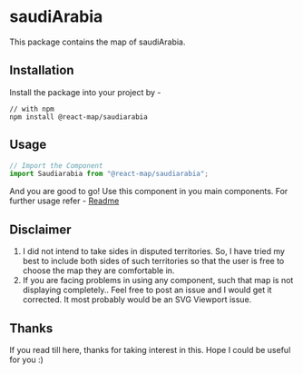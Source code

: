 # saudiArabia
This package contains the map of saudiArabia. 
## Installation
Install the package into your project by -
```
// with npm
npm install @react-map/saudiarabia
```
## Usage 
```jsx
// Import the Component
import Saudiarabia from "@react-map/saudiarabia";
```
And you are good to go! Use this component in you main components.
For further usage refer - [Readme](https://github.com/shubhexists/react-maps?tab=readme-ov-file#usage)
## Disclaimer 
1) I did not intend to take sides in disputed territories. So, I have tried my best to include both sides of such territories so that the user is free to choose the map they are comfortable in. 
2) If you are facing problems in using any component, such that map is not displaying completely.. Feel free to post an issue and I would get it corrected. It most probably would be an SVG Viewport issue.
## Thanks 
If you read till here, thanks for taking interest in this. Hope I could be useful for you :)